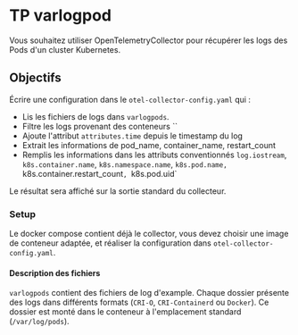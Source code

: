 # TP varlogpod

Vous souhaitez utiliser OpenTelemetryCollector pour récupérer les logs des Pods d'un cluster Kubernetes.

## Objectifs

Écrire une configuration dans le `otel-collector-config.yaml` qui :
* Lis les fichiers de logs dans `varlogpods`.
* Filtre les logs provenant des conteneurs ``
* Ajoute l'attribut `attributes.time` depuis le timestamp du log
* Extrait les informations de pod_name, container_name, restart_count
* Remplis les informations dans les attributs conventionnés `log.iostream`, `k8s.container.name`, `k8s.namespace.name`, `k8s.pod.name, `k8s.container.restart_count`, `k8s.pod.uid`

Le résultat sera affiché sur la sortie standard du collecteur.

### Setup

Le docker compose contient déjà le collector, vous devez choisir une image de conteneur adaptée, et réaliser la configuration dans `otel-collector-config.yaml`.

#### Description des fichiers

`varlogpods` contient des fichiers de log d'example.
Chaque dossier présente des logs dans différents formats (`CRI-O`, `CRI-Containerd` ou `Docker`).
Ce dossier est monté dans le conteneur à l'emplacement standard (`/var/log/pods`).